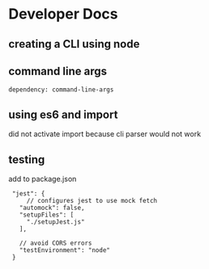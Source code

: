 # Developer Docs

## creating a CLI using node

## command line args

    dependency: command-line-args

## using es6 and import

did not activate import because cli parser would not work

<!-- activating import

    1. dependency: @babel/core @babel/babel-node
    2. when importing use full file name with extension
    3. add to package.json -- "type": "module"

using the command line

    babel-node --no-warnings --experimental-modules -->

## testing

add to package.json

     "jest": {
         // configures jest to use mock fetch
       "automock": false,
       "setupFiles": [
         "./setupJest.js"
       ],

       // avoid CORS errors
       "testEnvironment": "node"
     }

